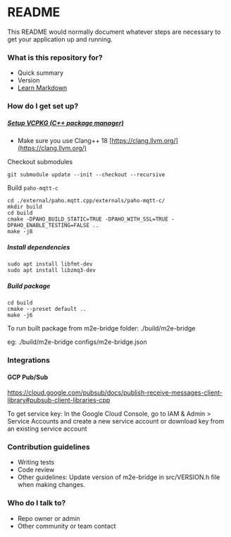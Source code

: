 # README #

This README would normally document whatever steps are necessary to get your application up and running.

### What is this repository for? ###

* Quick summary
* Version
* [Learn Markdown](https://bitbucket.org/tutorials/markdowndemo)

### How do I get set up? ###

##### [Setup VCPKG (C++ package manager)](https://learn.microsoft.com/en-us/vcpkg/get_started/get-started?pivots=shell-bash)

* Make sure you use Clang++ 18 [https://clang.llvm.org/](https://clang.llvm.org/)

Checkout submodules
```
git submodule update --init --checkout --recursive
```
Build `paho-mqtt-c`
```
cd ./external/paho.mqtt.cpp/externals/paho-mqtt-c/
mkdir build
cd build
cmake -DPAHO_BUILD_STATIC=TRUE -DPAHO_WITH_SSL=TRUE -DPAHO_ENABLE_TESTING=FALSE ..
make -j8
```
##### Install dependencies

```
sudo apt install libfmt-dev
sudo apt install libzmq3-dev
```
##### Build package

```
cd build  
cmake --preset default ..  
make -j6  
```

To run built package from m2e-bridge folder:
./build/m2e-bridge <config file path>

eg:
./build/m2e-bridge configs/m2e-bridge.json

### Integrations ###

#### GCP Pub/Sub

https://cloud.google.com/pubsub/docs/publish-receive-messages-client-library#pubsub-client-libraries-cpp

To get service key: In the Google Cloud Console, go to IAM & Admin > Service Accounts
 and create a new service account or download key from an existing service account
### Contribution guidelines ###

* Writing tests
* Code review
* Other guidelines:
 Update version of m2e-bridge in src/VERSION.h file when making changes.

### Who do I talk to? ###

* Repo owner or admin
* Other community or team contact

